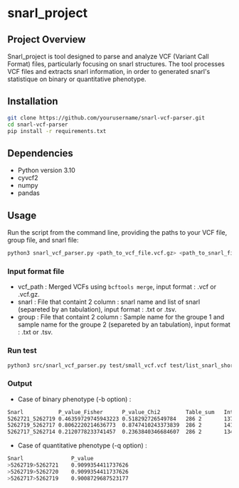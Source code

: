 # snarl_project

## Project Overview
Snarl_project is tool designed to parse and analyze VCF (Variant Call Format) files, particularly focusing on snarl structures. The tool processes VCF files and extracts snarl information, in order to generated snarl's statistique on binary or quantitative phenotype.

## Installation

````bash
git clone https://github.com/yourusername/snarl-vcf-parser.git
cd snarl-vcf-parser
pip install -r requirements.txt
````

## Dependencies
- Python version 3.10
- cyvcf2
- numpy
- pandas

## Usage
Run the script from the command line, providing the paths to your VCF file, group file, and snarl file:

```bash
python3 snarl_vcf_parser.py <path_to_vcf_file.vcf.gz> <path_to_snarl_file.txt> -b <path_to_group_file.txt> -o output.tx
```

### Input format file
- vcf_path : Merged VCFs using `bcftools merge`, input format : .vcf or .vcf.gz.
- snarl : File that containt 2 column : snarl name and list of snarl (separeted by an tabulation), input format : .txt or .tsv.
- group : File that containt 2 column : Sample name for the groupe 1 and sample name for the groupe 2 (separeted by an tabulation), input format : .txt or .tsv.

### Run test
```bash
python3 src/snarl_vcf_parser.py test/small_vcf.vcf test/list_snarl_short.txt -b test/group.txt
```

### Output
- Case of binary phenotype (-b option) :
```bash
Snarl	        P_value_Fisher	    P_value_Chi2	    Table_sum	Inter_group	Average
5262721_5262719	0.46359729745943223	0.518292726549784	286	2	    137	        143.0
5262719_5262717	0.8062220214636773	0.8747410243373839	286	2	    141	        143.0
5262717_5262714	0.2120778233741457	0.2363840346684607	286	2	    134	        143.0
```

- Case of quantitative phenotype (-q option) :
```bash
Snarl	            P_value
>5262719>5262721	0.9099354411737626
>5262719>5262720	0.9099354411737626
>5262717>5262719	0.9008729687523177
```